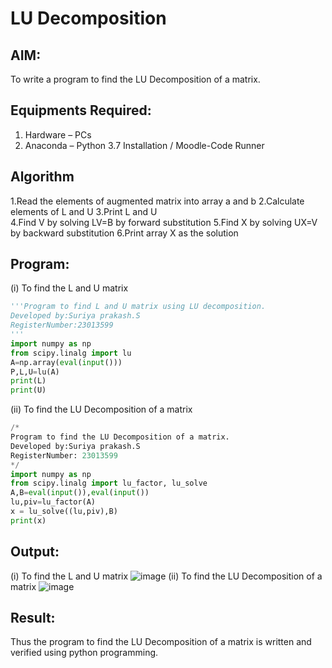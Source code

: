 # LU Decomposition 

## AIM:
To write a program to find the LU Decomposition of a matrix.

## Equipments Required:
1. Hardware – PCs
2. Anaconda – Python 3.7 Installation / Moodle-Code Runner

## Algorithm
1.Read the elements of augmented matrix into array a and b
2.Calculate elements of L and U 
3.Print L and U  
4.Find V by solving LV=B by forward substitution
5.Find X by solving UX=V by backward substitution
6.Print array X as the solution
## Program:
(i) To find the L and U matrix
```python
'''Program to find L and U matrix using LU decomposition.
Developed by:Suriya prakash.S
RegisterNumber:23013599
'''
import numpy as np
from scipy.linalg import lu
A=np.array(eval(input()))
P,L,U=lu(A)
print(L)
print(U)
```
(ii) To find the LU Decomposition of a matrix
```python
/*
Program to find the LU Decomposition of a matrix.
Developed by:Suriya prakash.S  
RegisterNumber: 23013599 
*/
import numpy as np
from scipy.linalg import lu_factor, lu_solve
A,B=eval(input()),eval(input())
lu,piv=lu_factor(A)
x = lu_solve((lu,piv),B)
print(x)
```
## Output:
(i) To find the L and U matrix
![image](https://github.com/arulsuriyalokeshy/LU-Decomposition/assets/149130151/b2591d40-d5b5-4827-a696-9372ebc5d19c)
(ii) To find the LU Decomposition of a matrix
![image](https://github.com/arulsuriyalokeshy/LU-Decomposition/assets/149130151/1f93e425-3860-40c7-bd45-a480b816e90d)

## Result:
Thus the program to find the LU Decomposition of a matrix is written and verified using python programming.

